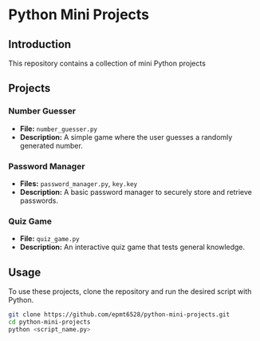 # Python Mini Projects

## Introduction
This repository contains a collection of mini Python projects 

## Projects

### Number Guesser
- **File:** `number_guesser.py`
- **Description:** A simple game where the user guesses a randomly generated number.

### Password Manager
- **Files:** `password_manager.py`, `key.key`
- **Description:** A basic password manager to securely store and retrieve passwords.

### Quiz Game
- **File:** `quiz_game.py`
- **Description:** An interactive quiz game that tests general knowledge.

## Usage
To use these projects, clone the repository and run the desired script with Python.

```bash
git clone https://github.com/epmt6528/python-mini-projects.git
cd python-mini-projects
python <script_name.py>
